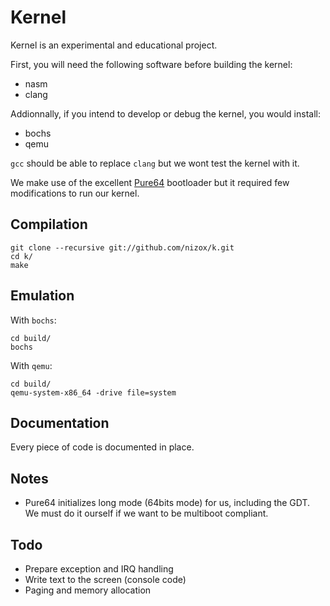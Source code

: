 Kernel
======

Kernel is an experimental and educational project.

First, you will need the following software before building the kernel:

 - nasm
 - clang

Addionnally, if you intend to develop or debug the kernel,
you would install:

 - bochs
 - qemu

`gcc` should be able to replace `clang` but we wont test the kernel with it.

We make use of the excellent
[Pure64](http://www.returninfinity.com/pure64.html) bootloader but it required
few modifications to run our kernel.


Compilation
-----------

    git clone --recursive git://github.com/nizox/k.git
    cd k/
    make

Emulation
---------

With `bochs`:

    cd build/
    bochs

With `qemu`:

    cd build/
    qemu-system-x86_64 -drive file=system

Documentation
-------------

Every piece of code is documented in place.

Notes
-----

 - Pure64 initializes long mode (64bits mode) for us, including the GDT.
   We must do it ourself if we want to be multiboot compliant.

Todo
----

 - Prepare exception and IRQ handling
 - Write text to the screen (console code)
 - Paging and memory allocation
